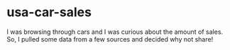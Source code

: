 # usa-car-sales
I was browsing through cars and I was curious about the amount of sales. So, I pulled some data from a few sources and decided why not share!
